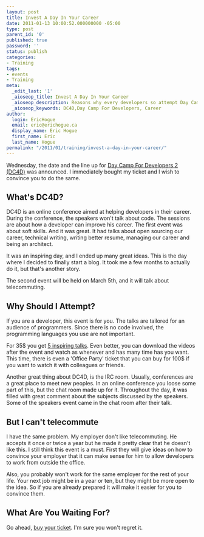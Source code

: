 ```yaml
---
layout: post
title: Invest A Day In Your Career
date: 2011-01-13 10:00:52.000000000 -05:00
type: post
parent_id: '0'
published: true
password: ''
status: publish
categories:
- Training
tags:
- events
- Training
meta:
  _edit_last: '1'
  _aioseop_title: Invest A Day In Your Career
  _aioseop_description: Reasons why every developers so attempt Day Camp For Developers
  _aioseop_keywords: DC4D,Day Camp For Developers, Career
author:
  login: EricHogue
  email: eric@erichogue.ca
  display_name: Eric Hogue
  first_name: Eric
  last_name: Hogue
permalink: "/2011/01/training/invest-a-day-in-your-career/"
---
```

Wednesday, the date and the line up for [Day Camp For Developers 2 (DC4D)](http://daycamp4developers.com/ "DC4D # 2") was announced. I immediately bought my ticket and I wish to convince you to do the same.

## What's DC4D?

DC4D is an online conference aimed at helping developers in their career. During the conference, the speakers won't talk about code. The sessions are about how a developer can improve his career. The first event was about soft skills. And it was great. It had talks about open sourcing our career, technical writing, writing better resume, managing our career and being an architect.

It was an inspiring day, and I ended up many great ideas. This is the day where I decided to finally start a blog. It took me a few months to actually do it, but that's another story.

The second event will be held on March 5th, and it will talk about telecommuting.

## Why Should I Attempt?

If you are a developer, this event is for you. The talks are tailored for an audience of programmers. Since there is no code involved, the programming languages you use are not important.

For 35$ you get [5 inspiring talks](http://daycamp4developers.com/day-camp-4-developers-2-telecommuting/sessions/ "Sessions"). Even better, you can download the videos after the event and watch as whenever and has many time has you want. This time, there is even a 'Office Party' ticket that you can buy for 100$ if you want to watch it with colleagues or friends.

Another great thing about DC4D, is the IRC room. Usually, conferences are a great place to meet new peoples. In an online conference you loose some part of this, but the chat room made up for it. Throughout the day, it was filled with great comment about the subjects discussed by the speakers. Some of the speakers event came in the chat room after their talk.

## But I can't telecommute

I have the same problem. My employer don't like telecommuting. He accepts it once or twice a year but he made it pretty clear that he doesn't like this. I still think this event is a must. First they will give ideas on how to convince your employer that it can make sense for him to allow developers to work from outside the office.

Also, you probably won't work for the same employer for the rest of your life. Your next job might be in a year or ten, but they might be more open to the idea. So if you are already prepared it will make it easier for you to convince them.

## What Are You Waiting For?

Go ahead, [buy your ticket](http://daycamp4developers.com/register "Register"). I'm sure you won't regret it.

